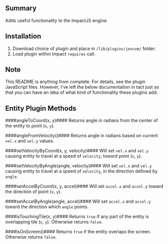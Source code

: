 ## Summary ##
Adds useful functionality to the ImpactJS engine.

## Installation ##
1. Download choice of plugin and place in `/lib/plugins/joncom/` folder.
2. Load plugin within Impact `requires` call.

## Note ##
This README is anything from complete. For details, see the plugin JavaScript files. However, I've left the below documentation in tact just so that you can have an idea of what kind of functionality these plugins add.

## Entity Plugin Methods ##

####angleToCoord(x, y)####
Returns angle in radians from the center of the entity to point (`x`, `y`).

####angleFromVelocity()####
Returns angle in radians based on current `vel.x` and `vel.y` values.

####setVelocityByCoord(x, y, velocity)####
Will set `vel.x` and `vel.y` causing entity to travel at a speed of `velocity`, toward point (`x`, `y`).

####setVelocityByAngle(angle, velocity)####
Will set `vel.x` and `vel.y` causing entity to travel at a speed of `velocity`, in the direction defined by `angle`.

####setAccelByCoord(x, y, accel)####
Will set `accel.x` and `accel.y` toward the direction of point (`x`, `y`).

####setAccelByAngle(angle, accel)####
Will set `accel.x` and `accel.y` toward the direction which `angle` points.

####isTouchingTile(x, y)####
Returns `true` if any part of the entity is overlapping tile (`x`, `y`). Otherwise returns `false`.

####isOnScreen()####
Returns `true` if the entity overlaps the screen. Otherwise returns `false`.